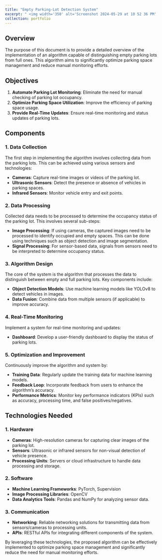 ```yaml
---
title: "Empty Parking-Lot Detection System"
excerpt: " <img width='350' alt='Screenshot 2024-05-29 at 10 52 36 PM' src='https://github.com/MiladSoleymani/Milad-Soleymani/assets/78655282/ce8ccb86-1606-4d1d-a447-e15114625b06'> <br/> <br/> Implementing an algorithm capable of distinguishing empty parking lots from full ones, <br/> significantly optimizing parking space management, and reducing manual monitoring <br/> efforts. <br/> [RUTILEA](https://rutilea.com/en/rutilea/), Japan"
collection: portfolio
---
```


## Overview
The purpose of this document is to provide a detailed overview of the implementation of an algorithm capable of distinguishing empty parking lots from full ones. This algorithm aims to significantly optimize parking space management and reduce manual monitoring efforts.

## Objectives
1. **Automate Parking Lot Monitoring**: Eliminate the need for manual checking of parking lot occupancy.
2. **Optimize Parking Space Utilization**: Improve the efficiency of parking space usage.
3. **Provide Real-Time Updates**: Ensure real-time monitoring and status updates of parking lots.

## Components

### 1. Data Collection
The first step in implementing the algorithm involves collecting data from the parking lots. This can be achieved using various sensors and technologies:
- **Cameras**: Capture real-time images or videos of the parking lot.
- **Ultrasonic Sensors**: Detect the presence or absence of vehicles in parking spaces.
- **Infrared Sensors**: Monitor vehicle entry and exit points.

### 2. Data Processing
Collected data needs to be processed to determine the occupancy status of the parking lot. This involves several sub-steps:
- **Image Processing**: If using cameras, the captured images need to be processed to identify occupied and empty spaces. This can be done using techniques such as object detection and image segmentation.
- **Signal Processing**: For sensor-based data, signals from sensors need to be interpreted to determine occupancy status.

### 3. Algorithm Design
The core of the system is the algorithm that processes the data to distinguish between empty and full parking lots. Key components include:
- **Object Detection Models**: Use machine learning models like YOLOv8 to detect vehicles in images.
- **Data Fusion**: Combine data from multiple sensors (if applicable) to improve accuracy.

### 4. Real-Time Monitoring
Implement a system for real-time monitoring and updates:
- **Dashboard**: Develop a user-friendly dashboard to display the status of parking lots.

### 5. Optimization and Improvement
Continuously improve the algorithm and system by:
- **Training Data**: Regularly update the training data for machine learning models.
- **Feedback Loop**: Incorporate feedback from users to enhance the algorithm’s accuracy.
- **Performance Metrics**: Monitor key performance indicators (KPIs) such as accuracy, processing time, and false positives/negatives.

## Technologies Needed

### 1. Hardware
- **Cameras**: High-resolution cameras for capturing clear images of the parking lot.
- **Sensors**: Ultrasonic or infrared sensors for non-visual detection of vehicle presence.
- **Processing Units**: Servers or cloud infrastructure to handle data processing and storage.

### 2. Software
- **Machine Learning Frameworks**: PyTorch, Supervision
- **Image Processing Libraries**: OpenCV
- **Data Analytics Tools**: Pandas and NumPy for analyzing sensor data.

### 3. Communication
- **Networking**: Reliable networking solutions for transmitting data from sensors/cameras to processing units.
- **APIs**: RESTful APIs for integrating different components of the system.

By leveraging these technologies, the proposed algorithm can be effectively implemented to optimize parking space management and significantly reduce the need for manual monitoring efforts.
